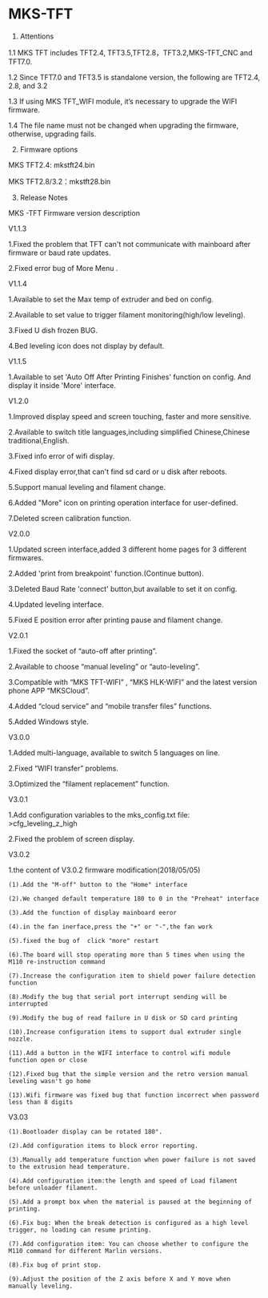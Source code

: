 # MKS-TFT

1.  Attentions

  1.1 MKS TFT includes TFT2.4, TFT3.5,TFT2.8，TFT3.2,MKS-TFT_CNC and TFT7.0.
  
  1.2 Since TFT7.0 and TFT3.5 is standalone version, the following are TFT2.4, 2.8, and 3.2

  1.3 If using MKS TFT_WIFI module, it’s necessary to upgrade the WIFI firmware. 

  1.4 The file name must not be changed when upgrading the firmware, otherwise, upgrading fails.

2.  Firmware options

MKS TFT2.4: mkstft24.bin
  
MKS TFT2.8/3.2：mkstft28.bin
  
3.  Release Notes

  MKS -TFT Firmware version description

V1.1.3

  1.Fixed the problem that TFT can't not communicate with mainboard after firmware or baud rate updates.

  2.Fixed error bug of More Menu .

V1.1.4

  1.Available to set the Max temp of extruder and bed on config.

  2.Available to set value to trigger filament monitoring(high/low leveling).

  3.Fixed U dish frozen BUG.

  4.Bed leveling icon does not display by default.

V1.1.5

  1.Available to set 'Auto Off After Printing Finishes' function on config. And display it inside 'More' interface.

V1.2.0

  1.Improved display speed and screen touching, faster and more sensitive.

  2.Available to switch title languages,including simplified Chinese,Chinese traditional,English.

  3.Fixed info error of wifi display.

  4.Fixed display error,that can't find sd card or u disk after reboots.

  5.Support manual leveling and filament change.

  6.Added "More" icon on printing operation interface for user-defined.

  7.Deleted screen calibration function.

V2.0.0

  1.Updated screen interface,added 3 different home pages for 3 different firmwares.

  2.Added 'print from breakpoint' function.(Continue button).

  3.Deleted Baud Rate 'connect' button,but available to set it on config.

  4.Updated leveling interface.

  5.Fixed E position error after printing pause and filament change.

V2.0.1

  1.Fixed the socket of “auto-off after printing”.

  2.Available to choose “manual leveling” or “auto-leveling”.

  3.Compatible with “MKS TFT-WIFI” , “MKS HLK-WIFI” and the latest version phone APP “MKSCloud”.

  4.Added “cloud service” and “mobile transfer files” functions.

  5.Added Windows style.

V3.0.0

  1.Added multi-language, available to switch 5 languages on line.

  2.Fixed “WIFI transfer” problems.

  3.Optimized the “filament replacement” function.
  
V3.0.1

  1.Add configuration variables to the mks_config.txt file: >cfg_leveling_z_high
  
  2.Fixed the problem of screen display.
 
V3.0.2

  1.the content of V3.0.2 firmware modification(2018/05/05)
  
    (1).Add the "M-off" button to the "Home" interface
    
    (2).We changed default temperature 180 to 0 in the "Preheat" interface
    
    (3).Add the function of display mainboard eeror
    
    (4).in the fan inerface,press the "+" or "-",the fan work
    
    (5).fixed the bug of  click "more" restart  
    
    (6).The board will stop operating more than 5 times when using the M110 re-instruction command
    
    (7).Increase the configuration item to shield power failure detection function
    
    (8).Modify the bug that serial port interrupt sending will be interrupted
    
    (9).Modify the bug of read failure in U disk or SD card printing
    
    (10).Increase configuration items to support dual extruder single nozzle.
    
    (11).Add a button in the WIFI interface to control wifi module  function open or close
    
    (12).Fixed bug that the simple version and the retro version manual leveling wasn't go home
    
    (13).Wifi firmware was fixed bug that function incorrect when password less than 8 digits 
  
V3.03

    (1).Bootloader display can be rotated 180°.
    
    (2).Add configuration items to block error reporting.
    
    (3).Manually add temperature function when power failure is not saved to the extrusion head temperature.
    
    (4).Add configuration item:the length and speed of Load filament before unloader filament. 
    
    (5).Add a prompt box when the material is paused at the beginning of printing.
    
    (6).Fix bug: When the break detection is configured as a high level trigger, no loading can resume printing.
    
    (7).Add configuration item: You can choose whether to configure the M110 command for different Marlin versions.
    
    (8).Fix bug of print stop.
    
    (9).Adjust the position of the Z axis before X and Y move when manually leveling.
    
    
    
